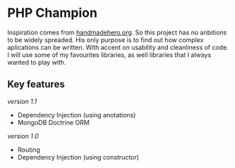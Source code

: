 # PHP Champion

Inspiration comes from [handmadehero.org](http://handmadehero.org/). So this project has no anbitions to be widely spreaded.
His only purpose is to find out how complex aplications can be written. With accent on usability and cleanliness of code.
I will use some of my favourites libraries, as well libraries that I always wanted to play with. 

## Key features

_version 1.1_
* Dependency Injection (using anotations)
* MongoDB Doctrine ORM

_version 1.0_
* Routing
* Dependency Injection (using constructor)
